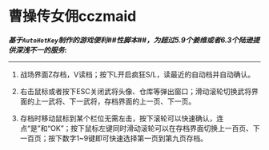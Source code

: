 # 曹操传女佣cczmaid



***基于```AutoHotKey```制作的游戏便利##性脚本##，为超过5.9个姜维或者6.3个陆逊提供深浅不一的服务:***

---


1. 战场界面Z存档，V读档；按下L开启疯狂S/L，读最近的自动档并自动确认。

2. 右击鼠标或者按下ESC关闭武将头像、仓库等弹出窗口；滑动滚轮切换武将界面的上一武将、下一武将，存档界面的上一页、下一页。

3. 存档时移动鼠标到某个栏位无需左击，按下滚轮可以快速确认，连点“是”和“OK”；按下鼠标左键同时滑动滚轮可以在存档界面切换上一百页、下一百页；按下数字1~9键即可快速选择第一页到第九页存档。

```

```
